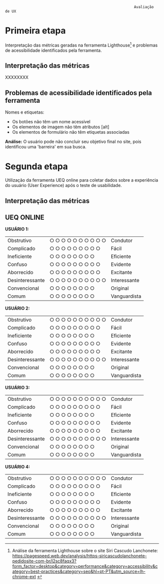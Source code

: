 
                                                               Avaliação de UX                                                


# Primeira etapa 
Interpretação das métricas geradas na ferramenta Lighthouse[^1] e problemas de acessibilidade identificados pela ferramenta.
[^1]: Análise da ferramenta Lighthouse sobre o site Siri Cascudo Lanchonete: <html>  https://pagespeed.web.dev/analysis/https-siricascudolanchonete-pedidosite-com-br/l2sc8faqx3?form_factor=desktop&category=performance&category=accessibility&category=best-practices&category=seo&hl=pt-PT&utm_source=lh-chrome-ext </html>

## Interpretação das métricas 
XXXXXXXX

## Problemas de acessibilidade identificados pela ferramenta

Nomes e etiquetas:
- Os botões não têm um nome acessível
- Os elementos de imagem não têm atributos [alt]
- Os elementos de formulário não têm etiquetas associadas

**Análise:**
O usuário pode não concluir seu objetivo final no site, pois identificou uma 'barreira' em sua busca.

# Segunda etapa 
Utilização da ferramenta UEQ online para coletar dados sobre a experiência do usuário (User Experience) após o teste de usabilidade.

## Interpretação das métricas 


## UEQ ONLINE

**USUÁRIO 1:**

|                |                                                |                |
|----------------|------------------------------------------------|----------------|
| Obstrutivo     | ○ ○ ○ ○ ○ ○ ○ ○ ○ ○                            | Condutor       |
| Complicado     | ○ ○ ○ ○ ○ ○ ○ ○ ○                              | Fácil          |
| Ineficiente    | ○ ○ ○ ○ ○ ○ ○ ○                                | Eficiente      |
| Confuso        | ○ ○ ○ ○ ○ ○ ○ ○ ○                              | Evidente       |
| Aborrecido     | ○ ○ ○ ○ ○ ○ ○ ○ ○                              | Excitante      |
| Desinteressante| ○ ○ ○ ○ ○ ○ ○ ○ ○ ○                            | Interessante   |
| Convencional   | ○ ○ ○ ○ ○ ○ ○ ○                                | Original       |
| Comum          | ○ ○ ○ ○ ○ ○ ○ ○                                | Vanguardista   |



**USUÁRIO 2:**

|                |                                                |                |
|----------------|------------------------------------------------|----------------|
| Obstrutivo     | ○ ○ ○ ○ ○ ○ ○ ○ ○ ○                            | Condutor       |
| Complicado     | ○ ○ ○ ○ ○ ○ ○ ○ ○                              | Fácil          |
| Ineficiente    | ○ ○ ○ ○ ○ ○ ○ ○                                | Eficiente      |
| Confuso        | ○ ○ ○ ○ ○ ○ ○ ○ ○                              | Evidente       |
| Aborrecido     | ○ ○ ○ ○ ○ ○ ○ ○ ○                              | Excitante      |
| Desinteressante| ○ ○ ○ ○ ○ ○ ○ ○ ○ ○                            | Interessante   |
| Convencional   | ○ ○ ○ ○ ○ ○ ○ ○                                | Original       |
| Comum          | ○ ○ ○ ○ ○ ○ ○ ○                                | Vanguardista   |


**USUÁRIO 3:**

|                |                                                |                |
|----------------|------------------------------------------------|----------------|
| Obstrutivo     | ○ ○ ○ ○ ○ ○ ○ ○ ○ ○                            | Condutor       |
| Complicado     | ○ ○ ○ ○ ○ ○ ○ ○ ○                              | Fácil          |
| Ineficiente    | ○ ○ ○ ○ ○ ○ ○ ○                                | Eficiente      |
| Confuso        | ○ ○ ○ ○ ○ ○ ○ ○ ○                              | Evidente       |
| Aborrecido     | ○ ○ ○ ○ ○ ○ ○ ○ ○                              | Excitante      |
| Desinteressante| ○ ○ ○ ○ ○ ○ ○ ○ ○ ○                            | Interessante   |
| Convencional   | ○ ○ ○ ○ ○ ○ ○ ○                                | Original       |
| Comum          | ○ ○ ○ ○ ○ ○ ○ ○                                | Vanguardista   |


**USUÁRIO 4:**

|                |                                                |                |
|----------------|------------------------------------------------|----------------|
| Obstrutivo     | ○ ○ ○ ○ ○ ○ ○ ○ ○ ○                            | Condutor       |
| Complicado     | ○ ○ ○ ○ ○ ○ ○ ○ ○                              | Fácil          |
| Ineficiente    | ○ ○ ○ ○ ○ ○ ○ ○                                | Eficiente      |
| Confuso        | ○ ○ ○ ○ ○ ○ ○ ○ ○                              | Evidente       |
| Aborrecido     | ○ ○ ○ ○ ○ ○ ○ ○ ○                              | Excitante      |
| Desinteressante| ○ ○ ○ ○ ○ ○ ○ ○ ○ ○                            | Interessante   |
| Convencional   | ○ ○ ○ ○ ○ ○ ○ ○                                | Original       |
| Comum          | ○ ○ ○ ○ ○ ○ ○ ○                                | Vanguardista   |


